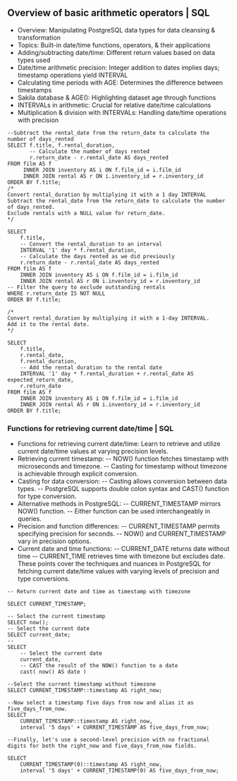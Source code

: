 ## Overview of basic arithmetic operators | SQL

- Overview: Manipulating PostgreSQL data types for data cleansing & transformation
- Topics: Built-in date/time functions, operators, & their applications
- Adding/subtracting date/time: Different return values based on data types used
- Date/time arithmetic precision: Integer addition to dates implies days; timestamp operations yield INTERVAL
- Calculating time periods with AGE: Determines the difference between timestamps
- Sakila database & AGE(): Highlighting dataset age through functions
- INTERVALs in arithmetic: Crucial for relative date/time calculations
- Multiplication & division with INTERVALs: Handling date/time operations with precision
```
--Subtract the rental_date from the return_date to calculate the number of days_rented
SELECT f.title, f.rental_duration,
       -- Calculate the number of days rented
       r.return_date - r.rental_date AS days_rented
FROM film AS f
     INNER JOIN inventory AS i ON f.film_id = i.film_id
     INNER JOIN rental AS r ON i.inventory_id = r.inventory_id
ORDER BY f.title;
/*
Convert rental_duration by multiplying it with a 1 day INTERVAL
Subtract the rental_date from the return_date to calculate the number of days_rented.
Exclude rentals with a NULL value for return_date.
*/

SELECT
    f.title,
 	-- Convert the rental_duration to an interval
    INTERVAL '1' day * f.rental_duration,
 	-- Calculate the days rented as we did previously
    r.return_date - r.rental_date AS days_rented
FROM film AS f
    INNER JOIN inventory AS i ON f.film_id = i.film_id
    INNER JOIN rental AS r ON i.inventory_id = r.inventory_id
-- Filter the query to exclude outstanding rentals
WHERE r.return_date IS NOT NULL
ORDER BY f.title;

/*
Convert rental_duration by multiplying it with a 1-day INTERVAL.
Add it to the rental date.
*/

SELECT
    f.title,
	r.rental_date,
    f.rental_duration,
    -- Add the rental duration to the rental date
    INTERVAL '1' day * f.rental_duration + r.rental_date AS expected_return_date,
    r.return_date
FROM film AS f
    INNER JOIN inventory AS i ON f.film_id = i.film_id
    INNER JOIN rental AS r ON i.inventory_id = r.inventory_id
ORDER BY f.title;
```
### Functions for retrieving current date/time | SQL
- Functions for retrieving current date/time: Learn to retrieve and utilize current date/time values at varying precision levels.
- Retrieving current timestamp:
	-- NOW() function fetches timestamp with microseconds and timezone.
 	-- Casting for timestamp without timezone is achievable through explicit conversion.
- Casting for data conversion:
	-- Casting allows conversion between data types.
  	-- PostgreSQL supports double colon syntax and CAST() function for type conversion.
- Alternative methods in PostgreSQL:
	-- CURRENT_TIMESTAMP mirrors NOW() function.
  	-- Either function can be used interchangeably in queries.
- Precision and function differences:
	-- CURRENT_TIMESTAMP permits specifying precision for seconds.
  	-- NOW() and CURRENT_TIMESTAMP vary in precision options.
- Current date and time functions:
	-- CURRENT_DATE returns date without time
  	-- CURRENT_TIME retrieves time with timezone but excludes date.
  These points cover the techniques and nuances in PostgreSQL for fetching current date/time values with varying levels of precision and type conversions.

```
-- Return current date and time as timestamp with timezone

SELECT CURRENT_TIMESTAMP;

-- Select the current timestamp
SELECT now();
-- Select the current date
SELECT current_date;
--
SELECT 
	-- Select the current date
	current_date,
    -- CAST the result of the NOW() function to a date
    cast( now() AS date )

--Select the current timestamp without timezone
SELECT CURRENT_TIMESTAMP::timestamp AS right_now;

--Now select a timestamp five days from now and alias it as five_days_from_now.
SELECT
	CURRENT_TIMESTAMP::timestamp AS right_now,
    interval '5 days' + CURRENT_TIMESTAMP AS five_days_from_now;

--Finally, let's use a second-level precision with no fractional digits for both the right_now and five_days_from_now fields.

SELECT
	CURRENT_TIMESTAMP(0)::timestamp AS right_now,
    interval '5 days' + CURRENT_TIMESTAMP(0) AS five_days_from_now;

```
